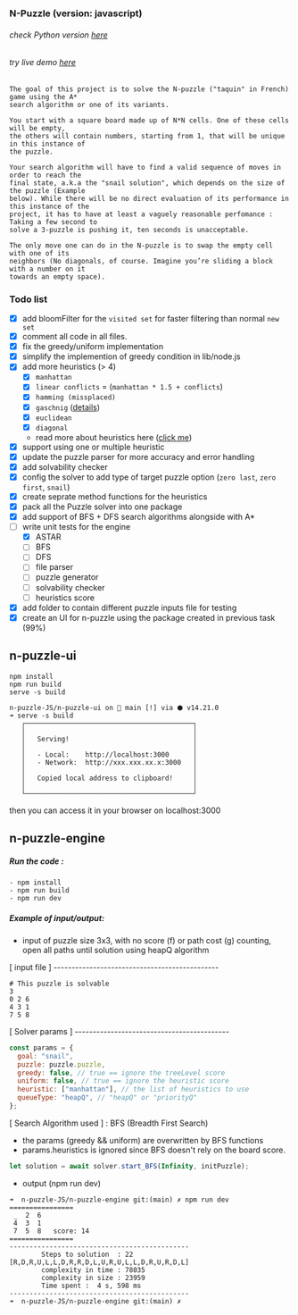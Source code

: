 ### N-Puzzle (version: javascript)

###### check Python version [here](https://github.com/aallali/N-Puzzle)
###### try live demo [here](https://n-puzzle-js.vercel.app/)

    The goal of this project is to solve the N-puzzle ("taquin" in French) game using the A*
    search algorithm or one of its variants.

    You start with a square board made up of N*N cells. One of these cells will be empty,
    the others will contain numbers, starting from 1, that will be unique in this instance of
    the puzzle.

    Your search algorithm will have to find a valid sequence of moves in order to reach the
    final state, a.k.a the "snail solution", which depends on the size of the puzzle (Example
    below). While there will be no direct evaluation of its performance in this instance of the
    project, it has to have at least a vaguely reasonable perfomance : Taking a few second to
    solve a 3-puzzle is pushing it, ten seconds is unacceptable.

    The only move one can do in the N-puzzle is to swap the empty cell with one of its
    neighbors (No diagonals, of course. Imagine you’re sliding a block with a number on it
    towards an empty space).

### Todo list

- [x] add bloomFilter for the `visited set` for faster filtering than normal `new set`
- [x] comment all code in all files.
- [x] fix the greedy/uniform implementation
- [x] simplify the implemention of greedy condition in lib/node.js
- [x] add more heuristics (> 4)
  - [x] `manhattan`
  - [x] `linear conflicts` = (`manhattan * 1.5 + conflicts`)
  - [x] `hamming (missplaced)`
  - [x] `gaschnig` ([details](https://cse-robotics.engr.tamu.edu/dshell/cs625/gaschnig-note.pdf))
  - [x] `euclidean`
  - [x] `diagonal`
  - read more about heuristics here ([click me](https://www.aaai.org/Papers/AAAI/1996/AAAI96-178.pdf))
- [x] support using one or multiple heuristic
- [x] update the puzzle parser for more accuracy and error handling
- [x] add solvability checker
- [x] config the solver to add type of target puzzle option (`zero last`, `zero first`, `snail`)
- [x] create seprate method functions for the heuristics
- [x] pack all the Puzzle solver into one package
- [x] add support of BFS + DFS search algorithms alongside with A*
- [ ] write unit tests for the engine
  - [x] ASTAR
  - [ ] BFS
  - [ ] DFS
  - [ ] file parser
  - [ ] puzzle generator
  - [ ] solvability checker
  - [ ] heuristics score
- [x] add folder to contain different puzzle inputs file for testing
- [x] create an UI for n-puzzle using the package created in previous task (99%)

## n-puzzle-ui
```
npm install
npm run build
serve -s build
```
```shell
n-puzzle-JS/n-puzzle-ui on  main [!] via ⬢ v14.21.0 
➜ serve -s build
   ┌──────────────────────────────────────────┐
   │                                          │
   │   Serving!                               │
   │                                          │
   │   - Local:    http://localhost:3000      │
   │   - Network:  http://xxx.xxx.xx.x:3000   │
   │                                          │
   │   Copied local address to clipboard!     │
   │                                          │
   └──────────────────────────────────────────┘
```
then you can access it in your browser on localhost:3000

## n-puzzle-engine
##### Run the code :

```
- npm install
- npm run build
- npm run dev
```

##### Example of input/output:

- input of puzzle size 3x3, with no score (f) or path cost (g) counting, open all paths until solution using heapQ algorithm

[ input file ] ----------------------------------------------

```
# This puzzle is solvable
3
0 2 6
4 3 1
7 5 8
```

[ Solver params ] -------------------------------------------

```js
const params = {
  goal: "snail",
  puzzle: puzzle.puzzle,
  greedy: false, // true == ignore the treeLevel score
  uniform: false, // true == ignore the heuristic score
  heuristic: ["manhattan"], // the list of heuristics to use
  queueType: "heapQ", // "heapQ" or "priorityQ"
};
```
[ Search Algorithm used ] : BFS (Breadth First Search)
- the params (greedy && uniform) are overwritten by BFS functions
- params.heuristics is ignored since BFS doesn't rely on the board score.
```js
let solution = await solver.start_BFS(Infinity, initPuzzle);
```
- output (npm run dev)

```shell
➜  n-puzzle-JS/n-puzzle-engine git:(main) ✗ npm run dev
================
 _  2  6
 4  3  1
 7  5  8   score: 14
================
---------------------------------------------
        Steps to solution  : 22 [R,D,R,U,L,L,D,R,R,D,L,U,R,U,L,L,D,R,U,R,D,L]
        complexity in time : 78035
        complexity in size : 23959
        Time spent :  4 s, 598 ms
---------------------------------------------
➜  n-puzzle-JS/n-puzzle-engine git:(main) ✗

```
